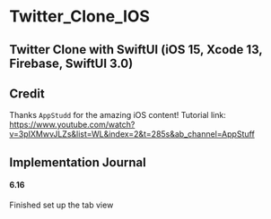 # Twitter_Clone_IOS
Twitter Clone with SwiftUI (iOS 15, Xcode 13, Firebase, SwiftUI 3.0)
---
## Credit
Thanks `AppStudd` for the amazing iOS content!
Tutorial link: https://www.youtube.com/watch?v=3pIXMwvJLZs&list=WL&index=2&t=285s&ab_channel=AppStuff


## Implementation Journal
#### 6.16
Finished set up the tab view
